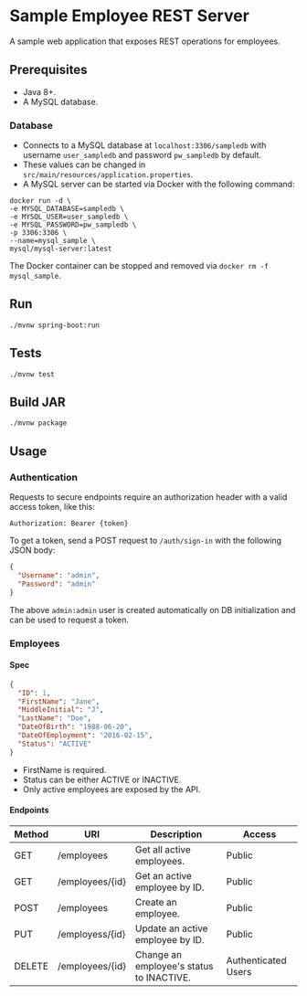 # Sample Employee REST Server

A sample web application that exposes REST operations for employees.

## Prerequisites

- Java 8+.
- A MySQL database.

### Database

- Connects to a MySQL database at `localhost:3306/sampledb` with username `user_sampledb` and password `pw_sampledb` by default.
- These values can be changed in `src/main/resources/application.properties`.
- A MySQL server can be started via Docker with the following command:

```
docker run -d \
-e MYSQL_DATABASE=sampledb \
-e MYSQL_USER=user_sampledb \
-e MYSQL_PASSWORD=pw_sampledb \
-p 3306:3306 \
--name=mysql_sample \
mysql/mysql-server:latest
```

The Docker container can be stopped and removed via `docker rm -f mysql_sample`.

## Run

`./mvnw spring-boot:run`

## Tests

`./mvnw test`

## Build JAR

`./mvnw package`

## Usage

### Authentication

Requests to secure endpoints require an authorization header with a valid access token, like this:

`Authorization: Bearer {token}`

To get a token, send a POST request to `/auth/sign-in` with the following JSON body:

```json
{
  "Username": "admin",
  "Password": "admin"
}
```

The above `admin:admin` user is created automatically on DB initialization and can be used to request a token.

### Employees

#### Spec

```json
{
  "ID": 1,
  "FirstName": "Jane",
  "MiddleInitial": "J",
  "LastName": "Doe",
  "DateOfBirth": "1988-06-20",
  "DateOfEmployment": "2016-02-15",
  "Status": "ACTIVE"
}
```

- FirstName is required.
- Status can be either ACTIVE or INACTIVE.
- Only active employees are exposed by the API.

#### Endpoints

| Method | URI             | Description                              | Access              |
|--------|-----------------|------------------------------------------|---------------------|
| GET    | /employees      | Get all active employees.                | Public              |
| GET    | /employees/{id} | Get an active employee by ID.            | Public              |
| POST   | /employees      | Create an employee.                      | Public              |
| PUT    | /employess/{id} | Update an active employee by ID.         | Public              |
| DELETE | /employees/{id} | Change an employee's status to INACTIVE. | Authenticated Users |
